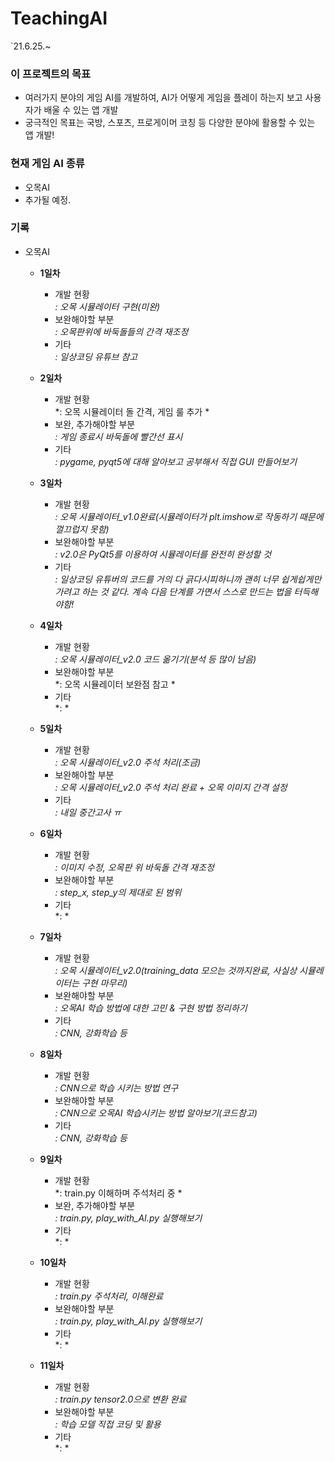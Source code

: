 # TeachingAI
`21.6.25.~

### 이 프로젝트의 목표

+ 여러가지 분야의 게임 AI를 개발하여, AI가 어떻게 게임을 플레이 하는지 보고 사용자가 배울 수 있는 앱 개발 
+ 궁극적인 목표는 국방, 스포츠, 프로게이머 코칭 등 다양한 분야에 활용할 수 있는 앱 개발!

### 현재 게임 AI 종류

+ 오목AI
+ 추가될 예정.

### 기록

+ 오목AI

  - __1일차__
  
    * 개발 현황    
    *: 오목 시뮬레이터 구현(미완)*
    * 보완해야할 부분   
    *: 오목판위에 바둑돌들의 간격 재조정*
    * 기타      
    *: 일상코딩 유튜브 참고*

  - __2일차__
  
    * 개발 현황    
    *: 오목 시뮬레이터 돌 간격, 게임 룰 추가 *
    * 보완, 추가해야할 부분   
    *: 게임 종료시 바둑돌에 빨간선 표시*
    * 기타      
    *: pygame, pyqt5에 대해 알아보고 공부해서 직접 GUI 만들어보기*

  - __3일차__
  
    * 개발 현황    
    *: 오목 시뮬레이터_v1.0완료(시뮬레이터가 plt.imshow로 작동하기 때문에 껄끄럽지 못함)*
    * 보완해야할 부분   
    *: v2.0은 PyQt5를 이용하여 시뮬레이터를 완전히 완성할 것*
    * 기타      
    *: 일상코딩 유튜버의 코드를 거의 다 긁다시피하니까 괜히 너무 쉽게쉽게만 가려고 하는 것 같다.
       계속 다음 단계를 가면서 스스로 만드는 법을 터득해야함!*    

  - __4일차__
  
    * 개발 현황    
    *: 오목 시뮬레이터_v2.0 코드 옮기기(분석 등 많이 남음)*
    * 보완해야할 부분   
    *: 오목 시뮬레이터 보완점 참고 *
    * 기타      
    *: *     

  - __5일차__
  
    * 개발 현황    
    *: 오목 시뮬레이터_v2.0 주석 처리(조금)*
    * 보완해야할 부분   
    *: 오목 시뮬레이터_v2.0 주석 처리 완료 + 오목 이미지 간격 설정*
    * 기타      
    *: 내일 중간고사 ㅠ*      

  - __6일차__
  
    * 개발 현황    
    *: 이미지 수정, 오목판 위 바둑돌 간격 재조정*
    * 보완해야할 부분   
    *: step_x, step_y의 제대로 된 범위*
    * 기타      
    *: * 

  - __7일차__
  
    * 개발 현황    
    *: 오목 시뮬레이터_v2.0(training_data 모으는 것까지완료, 사실상 시뮬레이터는 구현 마무리)*
    * 보완해야할 부분   
    *: 오목AI 학습 방법에 대한 고민 & 구현 방법 정리하기*
    * 기타      
    *: CNN, 강화학습 등*

  - __8일차__
  
    * 개발 현황    
    *: CNN으로 학습 시키는 방법 연구*
    * 보완해야할 부분   
    *: CNN으로 오목AI 학습시키는 방법 알아보기(코드참고)*
    * 기타      
    *: CNN, 강화학습 등*    

  - __9일차__
  
    * 개발 현황    
    *: train.py 이해하며 주석처리 중 *
    * 보완, 추가해야할 부분   
    *: train.py, play_with_AI.py 실행해보기*
    * 기타      
    *: *

  - __10일차__
  
    * 개발 현황    
    *: train.py 주석처리, 이해완료*
    * 보완해야할 부분   
    *: train.py, play_with_AI.py 실행해보기*
    * 기타      
    *: *
    
  - __11일차__
  
    * 개발 현황    
    *: train.py tensor2.0으로 변환 완료*
    * 보완해야할 부분   
    *: 학습 모델 직접 코딩 및 활용*
    * 기타      
    *: *

